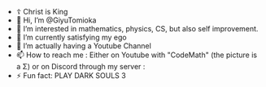 -  ☦ Christ is King 
- 👋 Hi, I’m @GiyuTomioka
- 👀 I’m interested in mathematics, physics, CS, but also self improvement.
- 🌱 I’m currently satisfying my ego
- 💞️ I’m actually having a Youtube Channel
- 📫 How to reach me : Either on Youtube with "CodeMath" (the picture is a Σ) or on Discord through my server :
- ⚡ Fun fact: PLAY DARK SOULS 3

<!---
PotterWalker/PotterWalker is a ✨ special ✨ repository because its `README.md` (this file) appears on your GitHub profile.
You can click the Preview link to take a look at your changes.
--->



                                            
